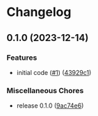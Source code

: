 # Changelog

## 0.1.0 (2023-12-14)


### Features

* initial code ([#1](https://github.com/allisson/pysqsx/issues/1)) ([43929c1](https://github.com/allisson/pysqsx/commit/43929c121c71d6ae8e646dda25e2a07985a895f0))


### Miscellaneous Chores

* release 0.1.0 ([9ac74e6](https://github.com/allisson/pysqsx/commit/9ac74e679c465453a6d94baecb65f749c430b523))
